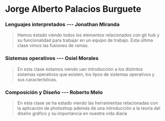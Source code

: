 # Jorge Alberto Palacios Burguete

### Lenguajes interpretados --- Jonathan Miranda
>Hemos estado viendo todos los elementos relacionados con git hub y su funcionalidad para trabajar en un equipo de trabajo. Esta última clase vimos las fusiones de ramas.

### Sistemas operativos --- Osiel Morales
> En esta clase estamos viendo uan introduccion a los distintos sistemas operativos que existen, los tipos de sistemas operativos y sus características.

### Composición y Diseño --- Roberto Melo
> En esta clase se ha estado viendo las herramientas relacionadas con la aplicación de photoshop además de una introducción a la teoria del diseño gráfico y su importancia en nuestra vida diaria
